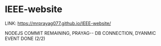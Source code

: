 # IEEE-website

LINK: https://mrprayag077.github.io/IEEE-website/

NODEJS COMMIT REMAINING, PRAYAG-- DB CONNECTION, DYANMIC EVENT DONE (2/2)
